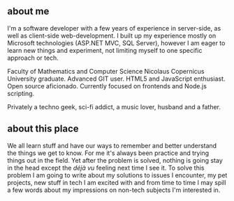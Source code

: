 ## about me

I'm a software developer with a few years of experience in server-side, as well as client-side web-development. I built up my experience mostly on Microsoft technologies (ASP.NET MVC, SQL Server), however I am eager to learn new things and experiment, not limiting myself to one specific approach or tech.

Faculty of Mathematics and Computer Science Nicolaus Copernicus University graduate. Advanced GIT user. HTML5 and JavaScript enthusiast. Open source aficionado. Currently focused on frontends and Node.js scripting.

Privately a techno geek, sci-fi addict, a music lover, husband and a father.

## about this place

We all learn stuff and have our ways to remember and better understand the things we get to know. For me it's always been practice and trying things out in the field. Yet after the problem is solved, nothing is going stay in the head except the *déjà vu* feeling next time I see it. To solve this problem I am going to write about my solutions to issues I encounter, my pet projects, new stuff in tech I am excited with and from time to time I may spill a few words about my impressions on non-tech subjects I'm interested in.
